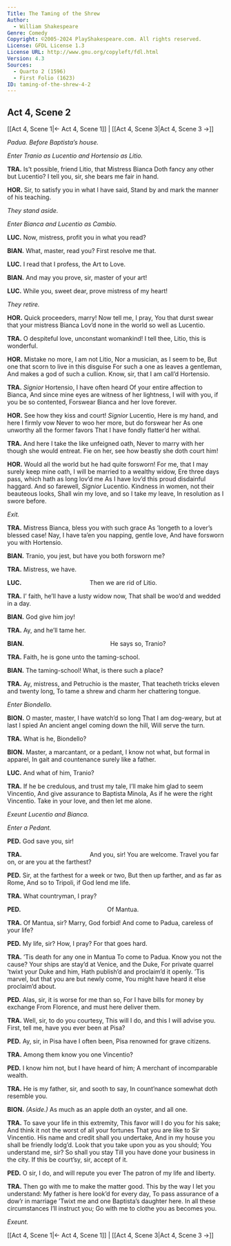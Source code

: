 ```yaml
---
Title: The Taming of the Shrew
Author: 
  - William Shakespeare
Genre: Comedy
Copyright: ©2005-2024 PlayShakespeare.com. All rights reserved.
License: GFDL License 1.3
License URL: http://www.gnu.org/copyleft/fdl.html
Version: 4.3
Sources:
  - Quarto 2 (1596)
  - First Folio (1623)
ID: taming-of-the-shrew-4-2
---
```


## Act 4, Scene 2
[[Act 4, Scene 1|← Act 4, Scene 1]] | [[Act 4, Scene 3|Act 4, Scene 3 →]]

*Padua. Before Baptista’s house.*

*Enter Tranio as Lucentio and Hortensio as Litio.*

**TRA.**
Is’t possible, friend Litio, that Mistress Bianca
Doth fancy any other but Lucentio?
I tell you, sir, she bears me fair in hand.

**HOR.**
Sir, to satisfy you in what I have said,
Stand by and mark the manner of his teaching.

*They stand aside.*

*Enter Bianca and Lucentio as Cambio.*

**LUC.**
Now, mistress, profit you in what you read?

**BIAN.**
What, master, read you? First resolve me that.

**LUC.**
I read that I profess, the Art to Love.

**BIAN.**
And may you prove, sir, master of your art!

**LUC.**
While you, sweet dear, prove mistress of my heart!

*They retire.*

**HOR.**
Quick proceeders, marry! Now tell me, I pray,
You that durst swear that your mistress Bianca
Lov’d none in the world so well as Lucentio.

**TRA.**
O despiteful love, unconstant womankind!
I tell thee, Litio, this is wonderful.

**HOR.**
Mistake no more, I am not Litio,
Nor a musician, as I seem to be,
But one that scorn to live in this disguise
For such a one as leaves a gentleman,
And makes a god of such a cullion.
Know, sir, that I am call’d Hortensio.

**TRA.**
*Signior* Hortensio, I have often heard
Of your entire affection to Bianca,
And since mine eyes are witness of her lightness,
I will with you, if you be so contented,
Forswear Bianca and her love forever.

**HOR.**
See how they kiss and court! *Signior* Lucentio,
Here is my hand, and here I firmly vow
Never to woo her more, but do forswear her
As one unworthy all the former favors
That I have fondly flatter’d her withal.

**TRA.**
And here I take the like unfeigned oath,
Never to marry with her though she would entreat.
Fie on her, see how beastly she doth court him!

**HOR.**
Would all the world but he had quite forsworn!
For me, that I may surely keep mine oath,
I will be married to a wealthy widow,
Ere three days pass, which hath as long lov’d me
As I have lov’d this proud disdainful haggard.
And so farewell, *Signior* Lucentio.
Kindness in women, not their beauteous looks,
Shall win my love, and so I take my leave,
In resolution as I swore before.

*Exit.*

**TRA.**
Mistress Bianca, bless you with such grace
As ’longeth to a lover’s blessed case!
Nay, I have ta’en you napping, gentle love,
And have forsworn you with Hortensio.

**BIAN.**
Tranio, you jest, but have you both forsworn me?

**TRA.**
Mistress, we have.

**LUC.**
           Then we are rid of Litio.

**TRA.**
I’ faith, he’ll have a lusty widow now,
That shall be woo’d and wedded in a day.

**BIAN.**
God give him joy!

**TRA.**
Ay, and he’ll tame her.

**BIAN.**
              He says so, Tranio?

**TRA.**
Faith, he is gone unto the taming-school.

**BIAN.**
The taming-school! What, is there such a place?

**TRA.**
Ay, mistress, and Petruchio is the master,
That teacheth tricks eleven and twenty long,
To tame a shrew and charm her chattering tongue.

*Enter Biondello.*

**BION.**
O master, master, I have watch’d so long
That I am dog-weary, but at last I spied
An ancient angel coming down the hill,
Will serve the turn.

**TRA.**
What is he, Biondello?

**BION.**
Master, a marcantant, or a pedant,
I know not what, but formal in apparel,
In gait and countenance surely like a father.

**LUC.**
And what of him, Tranio?

**TRA.**
If he be credulous, and trust my tale,
I’ll make him glad to seem Vincentio,
And give assurance to Baptista Minola,
As if he were the right Vincentio.
Take in your love, and then let me alone.

*Exeunt Lucentio and Bianca.*

*Enter a Pedant.*

**PED.**
God save you, sir!

**TRA.**
           And you, sir! You are welcome.
Travel you far on, or are you at the farthest?

**PED.**
Sir, at the farthest for a week or two,
But then up farther, and as far as Rome,
And so to Tripoli, if God lend me life.

**TRA.**
What countryman, I pray?

**PED.**
              Of Mantua.

**TRA.**
Of Mantua, sir? Marry, God forbid!
And come to Padua, careless of your life?

**PED.**
My life, sir? How, I pray? For that goes hard.

**TRA.**
’Tis death for any one in Mantua
To come to Padua. Know you not the cause?
Your ships are stay’d at Venice, and the Duke,
For private quarrel ’twixt your Duke and him,
Hath publish’d and proclaim’d it openly.
’Tis marvel, but that you are but newly come,
You might have heard it else proclaim’d about.

**PED.**
Alas, sir, it is worse for me than so,
For I have bills for money by exchange
From Florence, and must here deliver them.

**TRA.**
Well, sir, to do you courtesy,
This will I do, and this I will advise you.
First, tell me, have you ever been at Pisa?

**PED.**
Ay, sir, in Pisa have I often been,
Pisa renowned for grave citizens.

**TRA.**
Among them know you one Vincentio?

**PED.**
I know him not, but I have heard of him;
A merchant of incomparable wealth.

**TRA.**
He is my father, sir, and sooth to say,
In count’nance somewhat doth resemble you.

**BION.**
*(Aside.)*
As much as an apple doth an oyster, and all one.

**TRA.**
To save your life in this extremity,
This favor will I do you for his sake;
And think it not the worst of all your fortunes
That you are like to Sir Vincentio.
His name and credit shall you undertake,
And in my house you shall be friendly lodg’d.
Look that you take upon you as you should;
You understand me, sir? So shall you stay
Till you have done your business in the city.
If this be court’sy, sir, accept of it.

**PED.**
O sir, I do, and will repute you ever
The patron of my life and liberty.

**TRA.**
Then go with me to make the matter good.
This by the way I let you understand:
My father is here look’d for every day,
To pass assurance of a dow’r in marriage
’Twixt me and one Baptista’s daughter here.
In all these circumstances I’ll instruct you;
Go with me to clothe you as becomes you.

*Exeunt.*

[[Act 4, Scene 1|← Act 4, Scene 1]] | [[Act 4, Scene 3|Act 4, Scene 3 →]]